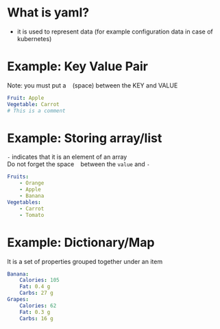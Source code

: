 # What is yaml?

- it is used to represent data (for example configuration data in case of kubernetes)

# Example: Key Value Pair
Note: you must put a ` ` (space) between the KEY and VALUE
```yaml
Fruit: Apple
Vegetable: Carrot
# This is a comment
```

# Example: Storing array/list
`-` indicates that it is an element of an array\
Do not forget the space ` `  between the `value` and `-`
```yaml
Fruits:
    - Orange
    - Apple
    - Banana
Vegetables:
    - Carrot
    - Tomato
```

# Example: Dictionary/Map
It is a set of properties grouped together under an item
```yaml
Banana:
    Calories: 105
    Fat: 0.4 g
    Carbs: 27 g
Grapes:
    Calories: 62
    Fat: 0.3 g
    Carbs: 16 g
```